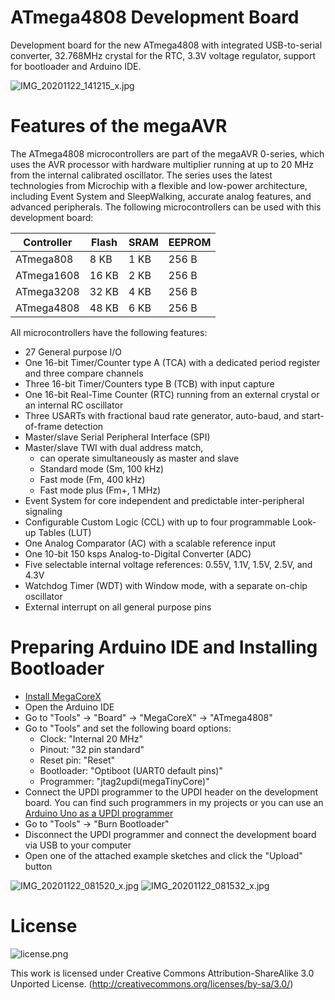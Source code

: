 # ATmega4808 Development Board
Development board for the new ATmega4808 with integrated USB-to-serial converter, 32.768MHz crystal for the RTC, 3.3V voltage regulator, support for bootloader and Arduino IDE.

![IMG_20201122_141215_x.jpg](https://image.easyeda.com/pullimage/bv7UeEqS38jVMSSA5YwmlywENO5LUWd5GpY35DGX.jpeg)

# Features of the megaAVR
The ATmega4808 microcontrollers are part of the megaAVR 0-series, which uses the AVR processor with hardware multiplier running at up to 20 MHz from the internal calibrated oscillator. The series uses the latest technologies from Microchip with a flexible and low-power architecture, including Event System and SleepWalking, accurate analog features, and advanced peripherals.
The following microcontrollers can be used with this development board:

|Controller|Flash|SRAM|EEPROM|
|-|-|-|-|
|ATmega808|8 KB|1 KB|256 B|
|ATmega1608|16 KB|2 KB|256 B|
|ATmega3208|32 KB|4 KB|256 B|
|ATmega4808|48 KB|6 KB|256 B|

All microcontrollers have the following features:
- 27 General purpose I/O
- One 16-bit Timer/Counter type A (TCA) with a dedicated period register and three compare channels
- Three 16-bit Timer/Counters type B (TCB) with input capture
- One 16-bit Real-Time Counter (RTC) running from an external crystal or an internal RC oscillator
- Three USARTs with fractional baud rate generator, auto-baud, and start-of-frame detection
- Master/slave Serial Peripheral Interface (SPI)
- Master/slave TWI with dual address match, 
   - can operate simultaneously as master and slave
   - Standard mode (Sm, 100 kHz)
   - Fast mode (Fm, 400 kHz)
   - Fast mode plus (Fm+, 1 MHz)
- Event System for core independent and predictable inter-peripheral signaling
- Configurable Custom Logic (CCL) with up to four programmable Look-up Tables (LUT)
- One Analog Comparator (AC) with a scalable reference input
- One 10-bit 150 ksps Analog-to-Digital Converter (ADC)
- Five selectable internal voltage references: 0.55V, 1.1V, 1.5V, 2.5V, and 4.3V
- Watchdog Timer (WDT) with Window mode, with a separate on-chip oscillator
- External interrupt on all general purpose pins

# Preparing Arduino IDE and Installing Bootloader
- [Install MegaCoreX](https://github.com/MCUdude/MegaCoreX#how-to-install)
- Open the Arduino IDE
- Go to "Tools" -> "Board" -> "MegaCoreX" -> "ATmega4808"
- Go to "Tools" and set the following board options:
   - Clock: "Internal 20 MHz"
   - Pinout: "32 pin standard"
   - Reset pin: "Reset"
   - Bootloader: "Optiboot (UART0 default pins)"
   - Programmer: "jtag2updi(megaTinyCore)"
- Connect the UPDI programmer to the UPDI header on the development board. You can find such programmers in my projects or you can use an [Arduino Uno as a UPDI programmer](https://github.com/SpenceKonde/megaTinyCore/blob/master/MakeUPDIProgrammer.md)
- Go to "Tools" -> "Burn Bootloader"
- Disconnect the UPDI programmer and connect the development board via USB to your computer
- Open one of the attached example sketches and click the "Upload" button

![IMG_20201122_081520_x.jpg](https://image.easyeda.com/pullimage/jHPM6GLFS4yb8MbdF48letGdqqN7pdmElsiTVPeI.jpeg)
![IMG_20201122_081532_x.jpg](https://image.easyeda.com/pullimage/x5FqI2qEoBpFqv6xOdfeim12Fc5r4ZIUS1q72vov.jpeg)

# License
![license.png](https://i.creativecommons.org/l/by-sa/3.0/88x31.png)

This work is licensed under Creative Commons Attribution-ShareAlike 3.0 Unported License. 
(http://creativecommons.org/licenses/by-sa/3.0/)
